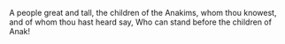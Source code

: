 A people great and tall, the children of the Anakims, whom thou knowest, and of whom thou hast heard say, Who can stand before the children of Anak!
